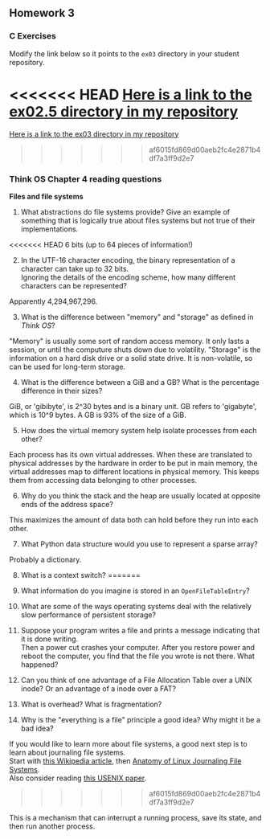 ## Homework 3

### C Exercises

Modify the link below so it points to the `ex03` directory in your
student repository.

<<<<<<< HEAD
[Here is a link to the ex02.5 directory in my repository](https://github.com/KaitlynKeil/ExercisesInC/tree/master/exercises/ex02.5)
=======
[Here is a link to the ex03 directory in my repository](https://github.com/YOUR_GITHUB_USERNAME_HERE/ExercisesInC/tree/master/exercises/ex03)
>>>>>>> af6015fd869d00aeb2fc4e2871b4df7a3ff9d2e7

### Think OS Chapter 4 reading questions

**Files and file systems**

1) What abstractions do file systems provide?  Give an example of something that is logically 
true about files systems but not true of their implementations.

<<<<<<< HEAD
6 bits (up to 64 pieces of information!)

2) In the UTF-16 character encoding, the binary representation of a character can take up to 32 bits.  
Ignoring the details of the encoding scheme, how many different characters can be represented?

Apparently 4,294,967,296.

3) What is the difference between "memory" and "storage" as defined in *Think OS*?

"Memory" is usually some sort of random access memory. It only lasts a session, or until the computure shuts down due to volatility. "Storage" is the information on a hard disk drive or a solid state drive. It is non-volatile, so can be used for long-term storage.

4) What is the difference between a GiB and a GB?  What is the percentage difference in their sizes?

GiB, or 'gibibyte', is 2^30 bytes and is a binary unit. GB refers to 'gigabyte', which is 10^9 bytes. A GB is 93% of the size of a GiB.

5) How does the virtual memory system help isolate processes from each other?

Each process has its own virtual addresses. When these are translated to physical addresses by the hardware in order to be put in main memory, the virtual addresses map to different locations in physical memory. This keeps them from accessing data belonging to other processes.

6) Why do you think the stack and the heap are usually located at opposite ends of the address space?

This maximizes the amount of data both can hold before they run into each other.

7) What Python data structure would you use to represent a sparse array?

Probably a dictionary.

8) What is a context switch?
=======
2) What information do you imagine is stored in an `OpenFileTableEntry`?

3) What are some of the ways operating systems deal with the relatively slow performance of persistent storage?

4) Suppose your program writes a file and prints a message indicating that it is done writing.  
Then a power cut crashes your computer.  After you restore power and reboot the computer, you find that the 
file you wrote is not there.  What happened?

5) Can you think of one advantage of a File Allocation Table over a UNIX inode?  Or an advantage of a inode over a FAT?

6) What is overhead?  What is fragmentation?

7) Why is the "everything is a file" principle a good idea?  Why might it be a bad idea?

If you would like to learn more about file systems, a good next step is to learn about journaling file systems.  
Start with [this Wikipedia article](https://en.wikipedia.org/wiki/Journaling_file_system), then 
[Anatomy of Linux Journaling File Systems](http://www.ibm.com/developerworks/library/l-journaling-filesystems/index.html).  
Also consider reading [this USENIX paper](https://www.usenix.org/legacy/event/usenix05/tech/general/full_papers/prabhakaran/prabhakaran.pdf).


>>>>>>> af6015fd869d00aeb2fc4e2871b4df7a3ff9d2e7

This is a mechanism that can interrupt a running process, save its state, and then run another process.
